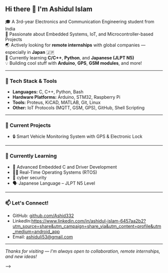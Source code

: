 ## Hi there 👋 I'm Ashidul Islam

🎓 A 3rd-year Electronics and Communication Engineering student from India  
🔧 Passionate about Embedded Systems, IoT, and Microcontroller-based Projects  
🌏 Actively looking for **remote internships** with global companies — especially in **Japan** 🇯🇵  
🧠 Currently learning **C/C++**, **Python**, and **Japanese (JLPT N5)**  
💡 Building cool stuff with **Arduino**, **GPS**, **GSM modules**, and more!

---

### 🚀 Tech Stack & Tools
- **Languages:** C, C++, Python, Bash  
- **Hardware Platforms:** Arduino, STM32, Raspberry Pi  
- **Tools:** Proteus, KiCAD, MATLAB, Git, Linux  
- **Other:** IoT Protocols (MQTT, GSM, GPS), GitHub, Shell Scripting

---

### 🧪 Current Projects
- 🔒 Smart Vehicle Monitoring System with GPS & Electronic Lock  

---

### 🌱 Currently Learning
- 📘 Advanced Embedded C and Driver Development  
- 🧑‍💻 Real-Time Operating Systems (RTOS)
- 🤖 cyber security
- 🗣️ Japanese Language – JLPT N5 Level

---

### 📫 Let's Connect!
- GitHub: [github.com/Ashid332](https://github.com/Ashid332)  
- LinkedIn:https://www.linkedin.com/in/ashidul-islam-6457aa2b2?utm_source=share&utm_campaign=share_via&utm_content=profile&utm_medium=android_app
- Email: ashiduli53@gmail.com

---

*Thanks for visiting — I'm always open to collaboration, remote internships, and new ideas!*

-->
